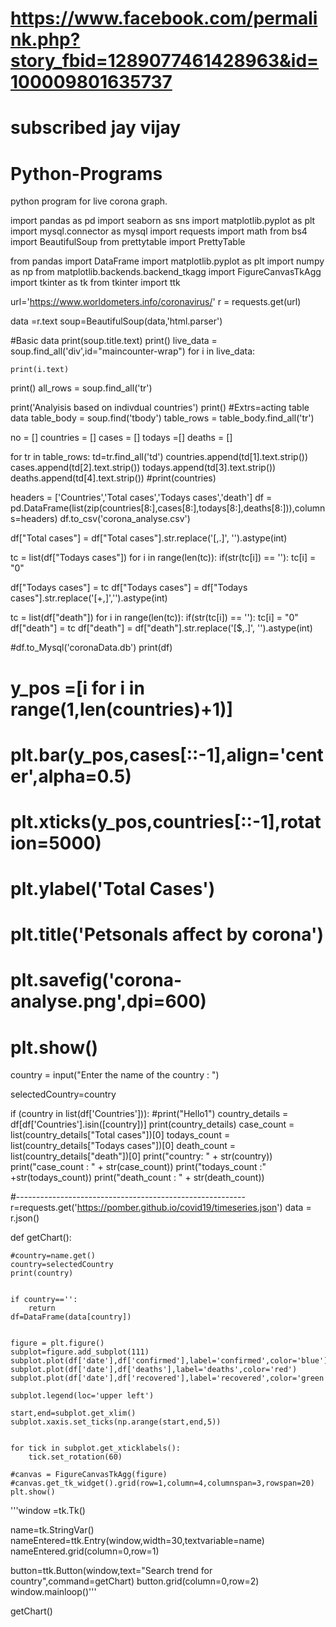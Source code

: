 # https://www.facebook.com/permalink.php?story_fbid=1289077461428963&id=100009801635737
# subscribed jay vijay
# Python-Programs

python program for live corona graph.


import pandas as pd
import seaborn as sns
import matplotlib.pyplot as plt
import mysql.connector as mysql
import requests
import math
from bs4 import BeautifulSoup
from prettytable import PrettyTable


from pandas import DataFrame
import matplotlib.pyplot as plt
import numpy as np
from matplotlib.backends.backend_tkagg import FigureCanvasTkAgg
import tkinter as tk
from tkinter import ttk



url='https://www.worldometers.info/coronavirus/'
r = requests.get(url)

data =r.text
soup=BeautifulSoup(data,'html.parser')


#Basic data
print(soup.title.text)
print()
live_data = soup.find_all('div',id="maincounter-wrap")
for i in live_data:
    
    print(i.text) 
print()
all_rows = soup.find_all('tr')

print('Analyisis based on indivdual countries')
print()
#Extrs=acting table data
table_body = soup.find('tbody')
table_rows = table_body.find_all('tr')

no = []
countries = []
cases = []
todays =[]
deaths = []

for tr in table_rows:
    td=tr.find_all('td')
    countries.append(td[1].text.strip())
    cases.append(td[2].text.strip())
    todays.append(td[3].text.strip())
    deaths.append(td[4].text.strip())
#print(countries)

headers = ['Countries','Total cases','Todays cases','death']
df = pd.DataFrame(list(zip(countries[8:],cases[8:],todays[8:],deaths[8:])),columns=headers)
df.to_csv('corona_analyse.csv')



df["Total cases"] = df["Total cases"].str.replace('[\,\.]', '').astype(int)

tc = list(df["Todays cases"])
for i in range(len(tc)):
    if(str(tc[i]) == ''):
        tc[i] = "0"
        
df["Todays cases"] = tc
df["Todays cases"] = df["Todays cases"].str.replace('[\+\,]','').astype(int)

tc = list(df["death"])
for i in range(len(tc)):
    if(str(tc[i]) == ''):
        tc[i] = "0"
df["death"] = tc
df["death"] = df["death"].str.replace('[\$\,\.]', '').astype(int)




#df.to_Mysql('coronaData.db')
print(df)

# y_pos =[i for i in range(1,len(countries)+1)]

# plt.bar(y_pos,cases[::-1],align='center',alpha=0.5)
# plt.xticks(y_pos,countries[::-1],rotation=5000)
# plt.ylabel('Total Cases')

# plt.title('Petsonals affect by corona')
# plt.savefig('corona-analyse.png',dpi=600)
# plt.show()

country = input("Enter the name of the country : ")


selectedCountry=country


if (country in list(df['Countries'])):
    #print("Hello1")
    country_details = df[df['Countries'].isin([country])]
    print(country_details)
    case_count = list(country_details["Total cases"])[0]
    todays_count = list(country_details["Todays cases"])[0]
    death_count = list(country_details["death"])[0]
    print("country: " + str(country))
    print("case_count : " + str(case_count))
    print("todays_count :" +str(todays_count))
    print("death_count : " + str(death_count))

#---------------------------------------------------------
r=requests.get('https://pomber.github.io/covid19/timeseries.json')
data = r.json()

def getChart():
    
    #country=name.get()
    country=selectedCountry
    print(country)
    
    
    if country=='':
        return
    df=DataFrame(data[country])


    figure = plt.figure()
    subplot=figure.add_subplot(111)
    subplot.plot(df['date'],df['confirmed'],label='confirmed',color='blue')
    subplot.plot(df['date'],df['deaths'],label='deaths',color='red')
    subplot.plot(df['date'],df['recovered'],label='recovered',color='green')

    subplot.legend(loc='upper left')

    start,end=subplot.get_xlim()
    subplot.xaxis.set_ticks(np.arange(start,end,5))


    for tick in subplot.get_xticklabels():
        tick.set_rotation(60)

    #canvas = FigureCanvasTkAgg(figure)
    #canvas.get_tk_widget().grid(row=1,column=4,columnspan=3,rowspan=20)
    plt.show()

'''window =tk.Tk()

name=tk.StringVar()
nameEntered=ttk.Entry(window,width=30,textvariable=name)
nameEntered.grid(column=0,row=1)

button=ttk.Button(window,text="Search trend for country",command=getChart)
button.grid(column=0,row=2)
window.mainloop()'''

getChart()


